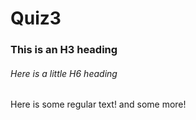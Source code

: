 # Quiz3

### This is an H3 heading
###### Here is a little H6 heading
Here is some regular text!
and some more!